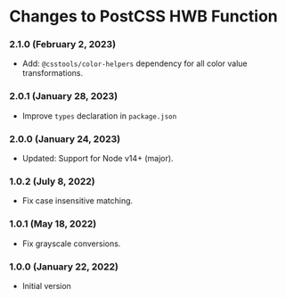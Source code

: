 # Changes to PostCSS HWB Function

### 2.1.0 (February 2, 2023)

- Add: `@csstools/color-helpers` dependency for all color value transformations.

### 2.0.1 (January 28, 2023)

- Improve `types` declaration in `package.json`

### 2.0.0 (January 24, 2023)

- Updated: Support for Node v14+ (major).

### 1.0.2 (July 8, 2022)

- Fix case insensitive matching.

### 1.0.1 (May 18, 2022)

- Fix grayscale conversions.

### 1.0.0 (January 22, 2022)

- Initial version
